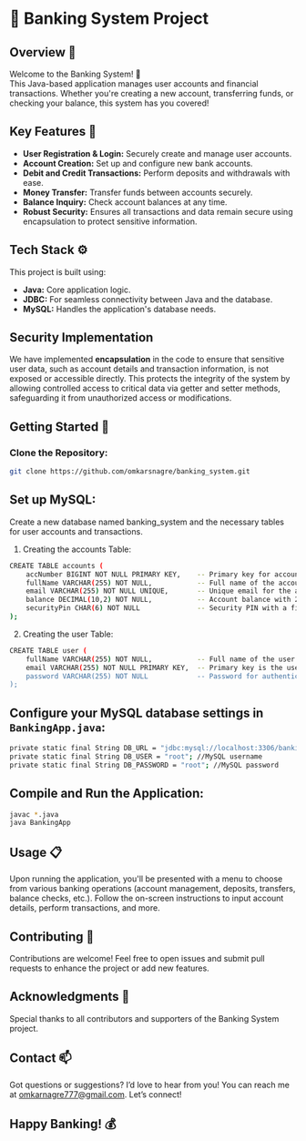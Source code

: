 # 🏦 Banking System Project

## Overview 🌟
Welcome to the Banking System! 🎉  
This Java-based application manages user accounts and financial transactions. Whether you're creating a new account, transferring funds, or checking your balance, this system has you covered!

## Key Features 🔑
- **User Registration & Login:** Securely create and manage user accounts.
- **Account Creation:** Set up and configure new bank accounts.
- **Debit and Credit Transactions:** Perform deposits and withdrawals with ease.
- **Money Transfer:** Transfer funds between accounts securely.
- **Balance Inquiry:** Check account balances at any time.
- **Robust Security:** Ensures all transactions and data remain secure using encapsulation to protect sensitive information.

## Tech Stack ⚙️
This project is built using:
- **Java:** Core application logic.
- **JDBC:** For seamless connectivity between Java and the database.
- **MySQL:** Handles the application's database needs.

## Security Implementation
We have implemented **encapsulation** in the code to ensure that sensitive user data, such as account details and transaction information, is not exposed or accessible directly. This protects the integrity of the system by allowing controlled access to critical data via getter and setter methods, safeguarding it from unauthorized access or modifications.

## Getting Started 🚀

### Clone the Repository:
```bash
git clone https://github.com/omkarsnagre/banking_system.git
```
## Set up MySQL:
Create a new database named banking_system and the necessary tables for user accounts and transactions.
1. Creating the accounts Table:
```bash
CREATE TABLE accounts (
    accNumber BIGINT NOT NULL PRIMARY KEY,    -- Primary key for account number
    fullName VARCHAR(255) NOT NULL,           -- Full name of the account holder
    email VARCHAR(255) NOT NULL UNIQUE,       -- Unique email for the account holder
    balance DECIMAL(10,2) NOT NULL,           -- Account balance with 2 decimal precision
    securityPin CHAR(6) NOT NULL              -- Security PIN with a fixed length of 6 characters
);
```
2. Creating the user Table:
```bash
CREATE TABLE user (
    fullName VARCHAR(255) NOT NULL,           -- Full name of the user
    email VARCHAR(255) NOT NULL PRIMARY KEY,  -- Primary key is the user's email
    password VARCHAR(255) NOT NULL            -- Password for authentication
);
```
## Configure your MySQL database settings in `BankingApp.java`:
```bash
private static final String DB_URL = "jdbc:mysql://localhost:3306/banking_system"; //Database URL
private static final String DB_USER = "root"; //MySQL username
private static final String DB_PASSWORD = "root"; //MySQL password
```
## Compile and Run the Application:
```bash
javac *.java
java BankingApp
```
## Usage 📋
Upon running the application, you'll be presented with a menu to choose from various banking operations (account management, deposits, transfers, balance checks, etc.). Follow the on-screen instructions to input account details, perform transactions, and more.

## Contributing 🤝
Contributions are welcome! Feel free to open issues and submit pull requests to enhance the project or add new features.

## Acknowledgments 🙏
Special thanks to all contributors and supporters of the Banking System project.

## Contact 📫
Got questions or suggestions? I’d love to hear from you! You can reach me at omkarnagre777@gmail.com. Let’s connect!

## Happy Banking! 💰
